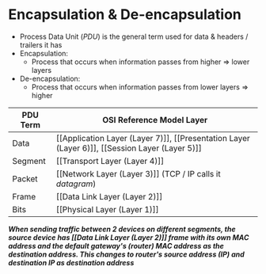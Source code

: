 # Encapsulation & De-encapsulation
- Process Data Unit (*PDU*) is the general term used for data & headers / trailers it has
- Encapsulation:
	- Process that occurs when information passes from higher => lower layers
- De-encapsulation:
	- Process that occurs when information passes from lower layers => higher

| PDU Term | OSI Reference Model Layer                                                                      |
| -------- | ---------------------------------------------------------------------------------------------- |
| Data     | [[Application Layer (Layer 7)]], [[Presentation Layer (Layer 6)]], [[Session Layer (Layer 5)]] |
| Segment  | [[Transport Layer (Layer 4)]]                                                                  |
| Packet   | [[Network Layer (Layer 3)]] (TCP / IP calls it *datagram*)                                     |
| Frame    | [[Data Link Layer (Layer 2)]]                                                                  |
| Bits     | [[Physical Layer (Layer 1)]]                                                                                               |

***When sending traffic between 2 devices on different segments, the source device has [[Data Link Layer (Layer 2)]] frame with its own MAC address and the default gateway's (router) MAC address as the destination address. This changes to router's source address (IP) and destination IP as destination address***